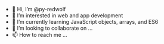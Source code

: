 - 👋 Hi, I’m @py-redwolf
- 👀 I’m interested in web and app development
- 🌱 I’m currently learning JavaScript objects, arrays, and ES6
- 💞️ I’m looking to collaborate on ...
- 📫 How to reach me ...

<!---
py-redwolf/py-redwolf is a ✨ special ✨ repository because its `README.md` (this file) appears on your GitHub profile.
You can click the Preview link to take a look at your changes.
--->
